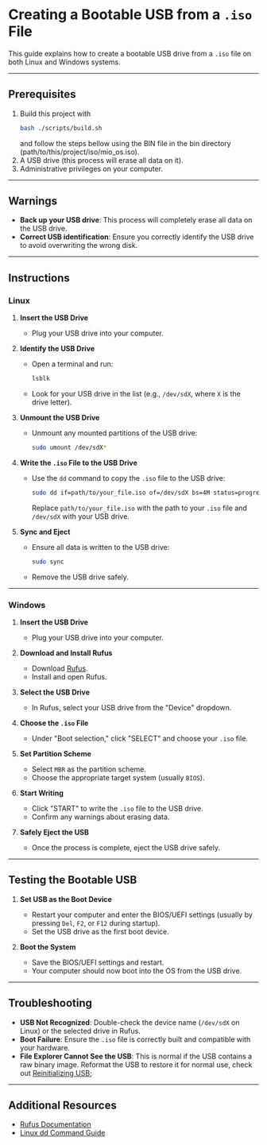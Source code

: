 # Creating a Bootable USB from a `.iso` File

This guide explains how to create a bootable USB drive from a `.iso` file on both Linux and Windows systems.

---

## Prerequisites

1. Build this project with 
    ``` bash
    bash ./scripts/build.sh
    ```
   and follow the steps bellow using the BIN file in the bin directory (path/to/this/project/iso/mio_os.iso).
2. A USB drive (this process will erase all data on it).
3. Administrative privileges on your computer.

---

## Warnings
- **Back up your USB drive**: This process will completely erase all data on the USB drive.
- **Correct USB identification**: Ensure you correctly identify the USB drive to avoid overwriting the wrong disk.

---

## Instructions

### **Linux**

1. **Insert the USB Drive**
   - Plug your USB drive into your computer.

2. **Identify the USB Drive**
   - Open a terminal and run:
     ```bash
     lsblk
     ```
   - Look for your USB drive in the list (e.g., `/dev/sdX`, where `X` is the drive letter).

3. **Unmount the USB Drive**
   - Unmount any mounted partitions of the USB drive:
     ```bash
     sudo umount /dev/sdX*
     ```

4. **Write the `.iso` File to the USB Drive**
   - Use the `dd` command to copy the `.iso` file to the USB drive:
     ```bash
     sudo dd if=path/to/your_file.iso of=/dev/sdX bs=4M status=progress
     ```
     Replace `path/to/your_file.iso` with the path to your `.iso` file and `/dev/sdX` with your USB drive.

5. **Sync and Eject**
   - Ensure all data is written to the USB drive:
     ```bash
     sudo sync
     ```
   - Remove the USB drive safely.

---

### **Windows**

1. **Insert the USB Drive**
   - Plug your USB drive into your computer.

2. **Download and Install Rufus**
   - Download [Rufus](https://rufus.ie/).
   - Install and open Rufus.

3. **Select the USB Drive**
   - In Rufus, select your USB drive from the "Device" dropdown.

4. **Choose the `.iso` File**
   - Under "Boot selection," click "SELECT" and choose your `.iso` file.

5. **Set Partition Scheme**
   - Select `MBR` as the partition scheme.
   - Choose the appropriate target system (usually `BIOS`).

6. **Start Writing**
   - Click "START" to write the `.iso` file to the USB drive.
   - Confirm any warnings about erasing data.

7. **Safely Eject the USB**
   - Once the process is complete, eject the USB drive safely.

---

## Testing the Bootable USB

1. **Set USB as the Boot Device**
   - Restart your computer and enter the BIOS/UEFI settings (usually by pressing `Del`, `F2`, or `F12` during startup).
   - Set the USB drive as the first boot device.

2. **Boot the System**
   - Save the BIOS/UEFI settings and restart.
   - Your computer should now boot into the OS from the USB drive.

---

## Troubleshooting

- **USB Not Recognized**: Double-check the device name (`/dev/sdX` on Linux) or the selected drive in Rufus.
- **Boot Failure**: Ensure the `.iso` file is correctly built and compatible with your hardware.
- **File Explorer Cannot See the USB**: This is normal if the USB contains a raw binary image. Reformat the USB to restore it for normal use, check out [Reinitializing USB](ReinitializingUSB.md);

---

## Additional Resources

- [Rufus Documentation](https://rufus.ie/)
- [Linux dd Command Guide](https://linux.die.net/man/1/dd)

